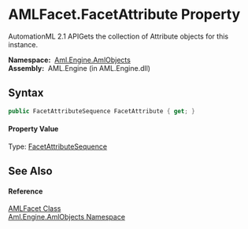 AMLFacet.FacetAttribute Property
================================
AutomationML 2.1 APIGets the collection of Attribute objects for this instance.

  **Namespace:**  [Aml.Engine.AmlObjects][1]  
  **Assembly:**  AML.Engine (in AML.Engine.dll)

Syntax
------

```csharp
public FacetAttributeSequence FacetAttribute { get; }
```

#### Property Value
Type: [FacetAttributeSequence][2]

See Also
--------

#### Reference
[AMLFacet Class][3]  
[Aml.Engine.AmlObjects Namespace][1]  

[1]: ../README.md
[2]: ../FacetAttributeSequence/README.md
[3]: README.md
[4]: https://www.automationml.org
[5]: ../../icons/logoShade.png